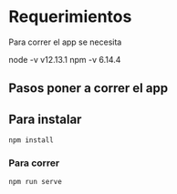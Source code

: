 # Requerimientos

Para correr el app se necesita 

node -v v12.13.1
npm -v 6.14.4

## Pasos poner a correr el app

## Para instalar
```
npm install
```

### Para correr
```
npm run serve
```